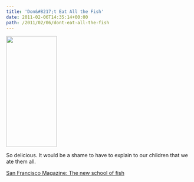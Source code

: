 ```yaml
---
title: 'Don&#8217;t Eat All the Fish'
date: 2011-02-06T14:35:14+00:00
path: /2011/02/06/dont-eat-all-the-fish
---
```

[<img src="http://www.seancamden.com/wp-content/uploads/2011/02/fish-137x300.gif" alt="" title="fish" width="137" height="300" class="alignnone size-medium wp-image-330" srcset="http://seancamden.cosm/wp-content/uploads/2011/02/fish-137x300.gif 137w, http://seancamden.cosm/wp-content/uploads/2011/02/fish.gif 340w" sizes="(max-width: 137px) 100vw, 137px" />](http://www.seancamden.com/wp-content/uploads/2011/02/fish.gif)
  
So delicious. It would be a shame to have to explain to our children that we ate them all.

[San Francisco Magazine: The new school of fish](http://www.sanfranmag.com/story/the-new-school-of-fish)